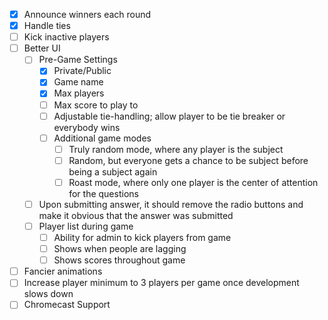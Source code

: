 - [x] Announce winners each round
- [x] Handle ties
- [ ] Kick inactive players
- [ ] Better UI
    - [ ] Pre-Game Settings
        - [x] Private/Public
        - [x] Game name
        - [x] Max players
        - [ ] Max score to play to
        - [ ] Adjustable tie-handling; allow player to be tie breaker or everybody wins
        - [ ] Additional game modes
            - [ ] Truly random mode, where any player is the subject
            - [ ] Random, but everyone gets a chance to be subject before being a subject again
            - [ ] Roast mode, where only one player is the center of attention for the questions
    - [ ] Upon submitting answer, it should remove the radio buttons and make it obvious that the answer was submitted
    - [ ] Player list during game
        - [ ] Ability for admin to kick players from game
        - [ ] Shows when people are lagging
        - [ ] Shows scores throughout game
- [ ] Fancier animations
- [ ] Increase player minimum to 3 players per game once development slows down
- [ ] Chromecast Support
